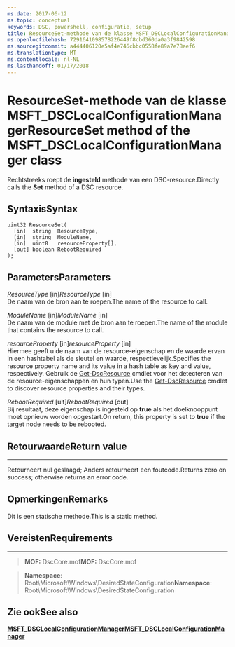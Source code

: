 ```yaml
---
ms.date: 2017-06-12
ms.topic: conceptual
keywords: DSC, powershell, configuratie, setup
title: ResourceSet-methode van de klasse MSFT_DSCLocalConfigurationManager
ms.openlocfilehash: 7291641098578226449f8cbd360da0a3f9842598
ms.sourcegitcommit: a444406120e5af4e746cbbc0558fe89a7e78aef6
ms.translationtype: MT
ms.contentlocale: nl-NL
ms.lasthandoff: 01/17/2018
---
```

# <a name="resourceset-method-of-the-msftdsclocalconfigurationmanager-class"></a><span data-ttu-id="b7269-103">ResourceSet-methode van de klasse MSFT_DSCLocalConfigurationManager</span><span class="sxs-lookup"><span data-stu-id="b7269-103">ResourceSet method of the MSFT_DSCLocalConfigurationManager class</span></span>

<span data-ttu-id="b7269-104">Rechtstreeks roept de **ingesteld** methode van een DSC-resource.</span><span class="sxs-lookup"><span data-stu-id="b7269-104">Directly calls the **Set** method of a DSC resource.</span></span>

<a name="syntax"></a><span data-ttu-id="b7269-105">Syntaxis</span><span class="sxs-lookup"><span data-stu-id="b7269-105">Syntax</span></span>
------

```mof
uint32 ResourceSet(
  [in]  string  ResourceType,
  [in]  string  ModuleName,
  [in]  uint8   resourceProperty[],
  [out] boolean RebootRequired
);
```

<a name="parameters"></a><span data-ttu-id="b7269-106">Parameters</span><span class="sxs-lookup"><span data-stu-id="b7269-106">Parameters</span></span>
----------

<span data-ttu-id="b7269-107">*ResourceType* \[in\]</span><span class="sxs-lookup"><span data-stu-id="b7269-107">*ResourceType* \[in\]</span></span>  
<span data-ttu-id="b7269-108">De naam van de bron aan te roepen.</span><span class="sxs-lookup"><span data-stu-id="b7269-108">The name of the resource to call.</span></span>

<span data-ttu-id="b7269-109">*ModuleName* \[in\]</span><span class="sxs-lookup"><span data-stu-id="b7269-109">*ModuleName* \[in\]</span></span>  
<span data-ttu-id="b7269-110">De naam van de module met de bron aan te roepen.</span><span class="sxs-lookup"><span data-stu-id="b7269-110">The name of the module that contains the resource to call.</span></span>

<span data-ttu-id="b7269-111">*resourceProperty* \[in\]</span><span class="sxs-lookup"><span data-stu-id="b7269-111">*resourceProperty* \[in\]</span></span>  
<span data-ttu-id="b7269-112">Hiermee geeft u de naam van de resource-eigenschap en de waarde ervan in een hashtabel als de sleutel en waarde, respectievelijk.</span><span class="sxs-lookup"><span data-stu-id="b7269-112">Specifies the resource property name and its value in a hash table as key and value, respectively.</span></span> <span data-ttu-id="b7269-113">Gebruik de [Get-DscResource](https://technet.microsoft.com/en-us/library/dn521625.aspx) cmdlet voor het detecteren van de resource-eigenschappen en hun typen.</span><span class="sxs-lookup"><span data-stu-id="b7269-113">Use the [Get-DscResource](https://technet.microsoft.com/en-us/library/dn521625.aspx) cmdlet to discover resource properties and their types.</span></span>

<span data-ttu-id="b7269-114">*RebootRequired* \[uit\]</span><span class="sxs-lookup"><span data-stu-id="b7269-114">*RebootRequired* \[out\]</span></span>  
<span data-ttu-id="b7269-115">Bij resultaat, deze eigenschap is ingesteld op **true** als het doelknooppunt moet opnieuw worden opgestart.</span><span class="sxs-lookup"><span data-stu-id="b7269-115">On return, this property is set to **true** if the target node needs to be rebooted.</span></span>

## <a name="return-value"></a><span data-ttu-id="b7269-116">Retourwaarde</span><span class="sxs-lookup"><span data-stu-id="b7269-116">Return value</span></span>
------------

<span data-ttu-id="b7269-117">Retourneert nul geslaagd; Anders retourneert een foutcode.</span><span class="sxs-lookup"><span data-stu-id="b7269-117">Returns zero on success; otherwise returns an error code.</span></span>

## <a name="remarks"></a><span data-ttu-id="b7269-118">Opmerkingen</span><span class="sxs-lookup"><span data-stu-id="b7269-118">Remarks</span></span>

<span data-ttu-id="b7269-119">Dit is een statische methode.</span><span class="sxs-lookup"><span data-stu-id="b7269-119">This is a static method.</span></span>

## <a name="requirements"></a><span data-ttu-id="b7269-120">Vereisten</span><span class="sxs-lookup"><span data-stu-id="b7269-120">Requirements</span></span>
------------
><span data-ttu-id="b7269-121">**MOF:** DscCore.mof</span><span class="sxs-lookup"><span data-stu-id="b7269-121">**MOF:** DscCore.mof</span></span>

><span data-ttu-id="b7269-122">**Namespace**: Root\Microsoft\Windows\DesiredStateConfiguration</span><span class="sxs-lookup"><span data-stu-id="b7269-122">**Namespace**: Root\Microsoft\Windows\DesiredStateConfiguration</span></span>


## <a name="see-also"></a><span data-ttu-id="b7269-123">Zie ook</span><span class="sxs-lookup"><span data-stu-id="b7269-123">See also</span></span>


[<span data-ttu-id="b7269-124">**MSFT_DSCLocalConfigurationManager**</span><span class="sxs-lookup"><span data-stu-id="b7269-124">**MSFT_DSCLocalConfigurationManager**</span></span>](msft-dsclocalconfigurationmanager.md)

 

 



